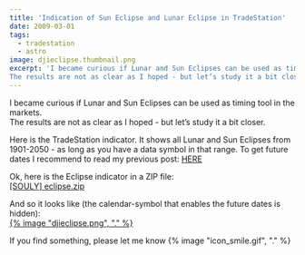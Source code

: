 ```yaml
---
title: 'Indication of Sun Eclipse and Lunar Eclipse in TradeStation'
date: 2009-03-01
tags:
  - tradestation
  - astro
image: djieclipse.thumbnail.png
excerpt: 'I became curious if Lunar and Sun Eclipses can be used as timing tool in the markets.
The results are not as clear as I hoped - but let’s study it a bit closer.'
---
```


<p>I became curious if Lunar and Sun Eclipses can be used as timing tool in the markets.<br/>
The results are not as clear as I hoped - but let’s study it a bit closer.</p>
<p>Here is the TradeStation indicator. It shows all Lunar and Sun Eclipses from 1901-2050 - as long as you have a data symbol in that range. To get future dates I recommend to read my previous post: <a href="/archives/35">HERE</a></p>
<p>Ok, here is the Eclipse indicator in a ZIP file:<br/>
<a href="/wp-content/uploads/2009/03/souly-eclipse.zip" title="Indicator Indication of Sun Eclipse and Lunar Eclipse in TradeStation">[SOULY] eclipse.zip</a></p>
<p>And so it looks like (the calendar-symbol that enables the future dates is hidden):<br/>
<a href="http://soulytion.de/archives/39/indication-of-sun-eclipse-and-lunar-eclipse-in-tradestation/" rel="attachment wp-att-37" title="Indication of Sun Eclipse and Lunar Eclipse in TradeStation">{% image "djieclipse.png", "." %}</a></p>
<p>If you find something, please let me know {% image "icon_smile.gif", "." %}</p>
